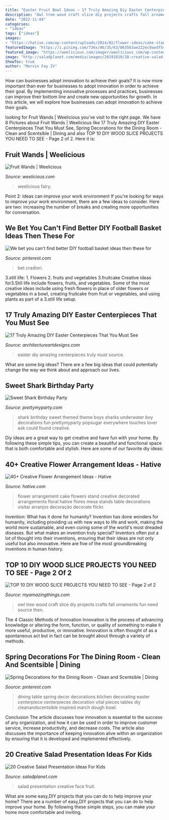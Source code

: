 ```yaml
---
title: "Easter Fruit Bowl Ideas ~ 17 Truly Amazing Diy Easter Centerpieces That You Must See"
description: "Owl tree wood craft slice diy projects crafts fall ornaments fun need source then"
date: "2022-11-04"
categories:
- "ideas"
tags: ["ideas"]
images:
- "https://hative.com/wp-content/uploads/2014/02/flower-ideas/cake-stand-decorated-with-flowers-21.jpg"
featuredImage: "https://i.pinimg.com/736x/06/35/63/063563ae222ec9aedf549862ece08265.jpg"
featured_image: "https://weelicious.com/imager/weelicious_com/wp-content/uploads/2012/03/Fruit-Wands_4bc69d0481021c299b9329d2b470c61d.jpg"
image: "http://saladplanet.com/media/images/20191010/20-creative-salad-presentation-ideas-for-kids-1570707082-original.jpg"
ShowToc: true
author: "Marvin Fay IV"
---
```



How can businesses adopt innovation to achieve their goals?
It is now more important than ever for businesses to adopt innovation in order to achieve their goal. By implementing innovative processes and practices, businesses can improve their bottom line and create new opportunities for growth. In this article, we will explore how businesses can adopt innovation to achieve their goals.

	

		
looking for Fruit Wands | Weelicious you've visit to the right page. We have 8 Pictures about Fruit Wands | Weelicious like 17 Truly Amazing DIY Easter Centerpieces That You Must See, Spring Decorations for the Dining Room - Clean and Scentsible | Dining and also TOP 10 DIY WOOD SLICE PROJECTS YOU NEED TO SEE - Page 2 of 2. Here it is:
		
    
## Fruit Wands | Weelicious

<img loading=lazy src="https://weelicious.com/imager/weelicious_com/wp-content/uploads/2012/03/Fruit-Wands_4bc69d0481021c299b9329d2b470c61d.jpg" onerror="this.onerror=null;this.src='https://tse1.mm.bing.net/th?id=OIP.5CwfPEMPv1X_bMk9ahcYhwHaJ4&amp;pid=15.1';" alt="Fruit Wands | Weelicious">

_Source: weelicious.com_

>weelicious fairy. 

	

Point 2: Ideas can improve your work environment
If you're looking for ways to improve your work environment, there are a few ideas to consider. Here are two: increasing the number of breaks and creating more opportunities for conversation.

    
## We Bet You Can&#039;t Find Better DIY Football Basket Ideas Then These For

<img loading=lazy src="https://i.pinimg.com/736x/a8/d6/13/a8d6130a811e1d16c9fbd717b02078a0.jpg" onerror="this.onerror=null;this.src='https://tse3.mm.bing.net/th?id=OIP.SQtkrTUthMmaeugQVX0COwHaLH&amp;pid=15.1';" alt="We bet you can&#039;t find better DIY football basket ideas then these for">

_Source: pinterest.com_

>bet cradiori. 

	

3.still life: 1. Flowers 2. fruits and vegetables 3.fruitcake
Creative ideas for3.Still life include flowers, fruits, and vegetables. Some of the most creative ideas include using fresh flowers in place of older flowers or vegetables in a bowl, creating fruitcake from fruit or vegetables, and using plants as part of a 3.still life setup.

    
## 17 Truly Amazing DIY Easter Centerpieces That You Must See

<img loading=lazy src="https://www.architectureartdesigns.com/wp-content/uploads/2016/03/14-45-e1458751332582.jpg" onerror="this.onerror=null;this.src='https://tse2.mm.bing.net/th?id=OIP.G42ikQ6WePtJLuT8K_0GvgHaLJ&amp;pid=15.1';" alt="17 Truly Amazing DIY Easter Centerpieces That You Must See">

_Source: architectureartdesigns.com_

>easter diy amazing centerpieces truly must source. 

	

What are some big ideas?
There are a few big ideas that could potentially change the way we think about and approach our lives.

    
## Sweet Shark Birthday Party

<img loading=lazy src="http://www.prettymyparty.com/wp-content/uploads/2015/03/shark-themed-birthday-party-ideas.jpg" onerror="this.onerror=null;this.src='https://tse2.mm.bing.net/th?id=OIP.w0dQj-NX-3_I4lKgwhAa2gHaKl&amp;pid=15.1';" alt="Sweet Shark Birthday Party">

_Source: prettymyparty.com_

>shark birthday sweet themed theme boys sharks underwater boy decorations fun prettymyparty popsugar everywhere touches lover ask could found creative. 

	

Diy ideas are a great way to get creative and have fun with your home. By following these simple tips, you can create a beautiful and functional space that is both comfortable and stylish. Here are some of our favorite diy ideas: 

    
## 40+ Creative Flower Arrangement Ideas - Hative

<img loading=lazy src="https://hative.com/wp-content/uploads/2014/02/flower-ideas/cake-stand-decorated-with-flowers-21.jpg" onerror="this.onerror=null;this.src='https://tse2.mm.bing.net/th?id=OIP.dEU7x7ho6yYDenJ_9_2QVwHaLG&amp;pid=15.1';" alt="40+ Creative Flower Arrangement Ideas - Hative">

_Source: hative.com_

>flower arrangement cake flowers stand creative decorated arrangements floral hative flores mesa stands table decorations visitar arranjos decoração decorate flickr. 

	

Invention: What has it done for humanity?
Invention has done wonders for humanity, including providing us with new ways to life and work, making the world more sustainable, and even curing some of the world's most dreaded diseases. But what makes an invention truly special? Inventors often put a lot of thought into their inventions, ensuring that their ideas are not only useful but also innovative. Here are five of the most groundbreaking inventions in human history.

    
## TOP 10 DIY WOOD SLICE PROJECTS YOU NEED TO SEE - Page 2 Of 2

<img loading=lazy src="http://myamazingthings.com/wp-content/uploads/2017/02/diy10.jpg" onerror="this.onerror=null;this.src='https://tse3.mm.bing.net/th?id=OIP.jsPxLpUiRmIAbG-P75EWIQHaKG&amp;pid=15.1';" alt="TOP 10 DIY WOOD SLICE PROJECTS YOU NEED TO SEE - Page 2 of 2">

_Source: myamazingthings.com_

>owl tree wood craft slice diy projects crafts fall ornaments fun need source then. 

	

The 4 Classic Methods of Innovation
Innovation is the process of advancing knowledge or altering the form, function, or quality of something to make it more useful, productive, or innovative. Innovation is often thought of as a spontaneous act but in fact can be brought about through a variety of methods.

    
## Spring Decorations For The Dining Room - Clean And Scentsible | Dining

<img loading=lazy src="https://i.pinimg.com/736x/06/35/63/063563ae222ec9aedf549862ece08265.jpg" onerror="this.onerror=null;this.src='https://tse1.mm.bing.net/th?id=OIP.TkScMIW3afHlyeSl2c4ykgHaLH&amp;pid=15.1';" alt="Spring Decorations for the Dining Room - Clean and Scentsible | Dining">

_Source: pinterest.com_

>dining table spring decor decorations kitchen decorating easter centerpiece centerpieces decoration vital pieces tables diy cleanandscentsible inspired march dough bowl. 

	

Conclusion
The article discusses how innovation is essential to the success of any organization, and how it can be used in order to improve customer service, increase productivity, and decrease costs. The article also discusses the importance of keeping innovation alive within an organization by ensuring that it is developed and implemented effectively.

    
## 20 Creative Salad Presentation Ideas For Kids

<img loading=lazy src="http://saladplanet.com/media/images/20191010/20-creative-salad-presentation-ideas-for-kids-1570707082-original.jpg" onerror="this.onerror=null;this.src='https://tse2.mm.bing.net/th?id=OIP.lC9v7U0a6s84HKRav-dIRgHaHd&amp;pid=15.1';" alt="20 Creative Salad Presentation Ideas For Kids">

_Source: saladplanet.com_

>salad presentation creative face fruit. 

	

What are some easy,DIY projects that you can do to help improve your home?
There are a number of easy,DIY projects that you can do to help improve your home. By following these simple steps, you can make your home more comfortable and inviting.

